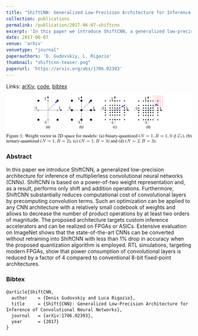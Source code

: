```yaml
---
title: "ShiftCNN: Generalized Low-Precision Architecture for Inference of Convolutional Neural Networks"
collection: publications
permalink: /publication/2017-06-07-shiftcnn
excerpt: 'In this paper we introduce ShiftCNN, a generalized low-precision architecture for inference of multiplierless convolutional neural networks (CNNs).'
date: 2017-06-07
venue: 'arXiv'
venuetype: "journal"
paperauthors: 'D. Gudovskiy, L. Rigazio'
thumbnail: "shiftcnn-teaser.png"
paperurl: 'https://arxiv.org/abs/1706.02393'
---
```


Links: [arXiv](https://arxiv.org/abs/1706.02393), [code](https://github.com/gudovskiy/ShiftCNN), [bibtex](#bibtex)

![ShiftCNN](/images/shiftcnn.png)

### Abstract
In this paper we introduce ShiftCNN, a generalized low-precision architecture for inference of multiplierless convolutional neural networks (CNNs). ShiftCNN is based on a power-of-two weight representation and, as a result, performs only shift and addition operations. Furthermore, ShiftCNN substantially reduces computational cost of convolutional layers by precomputing convolution terms. Such an optimization can be applied to any CNN architecture with a relatively small codebook of weights and allows to decrease the number of product operations by at least two orders of magnitude. The proposed architecture targets custom inference accelerators and can be realized on FPGAs or ASICs. Extensive evaluation on ImageNet shows that the state-of-the-art CNNs can be converted without retraining into ShiftCNN with less than 1% drop in accuracy when the proposed quantization algorithm is employed. RTL simulations, targeting modern FPGAs, show that power consumption of convolutional layers is reduced by a factor of 4 compared to conventional 8-bit fixed-point architectures.

### Bibtex
```
@article{ShiftCNN,
  author    = {Denis Gudovskiy and Luca Rigazio},
  title     = {Shift{CNN}: Generalized Low-Precision Architecture for Inference of Convolutional Neural Networks},
  journal   = {arXiv:1706.02393},
  year      = {2017}
}
```
